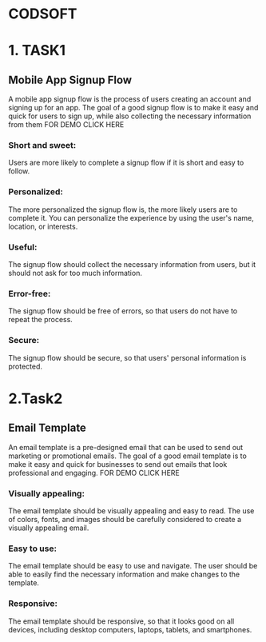 # CODSOFT
# 1. TASK1
## Mobile App Signup Flow
A mobile app signup flow is the process of users creating an account and signing up for an
app. The goal of a good signup flow is to make it easy and quick for users to sign up, while
also collecting the necessary information from them
FOR DEMO CLICK HERE
### Short and sweet: 
Users are more likely to complete a signup flow if it is short and easy to
follow.
### Personalized: 
The more personalized the signup flow is, the more likely users are to
complete it. You can personalize the experience by using the user's name, location, or
interests.
### Useful: 
The signup flow should collect the necessary information from users, but it should
not ask for too much information.
### Error-free: 
The signup flow should be free of errors, so that users do not have to repeat the
process.
### Secure: 
The signup flow should be secure, so that users' personal information is protected.

# 2.Task2
## Email Template
An email template is a pre-designed email that can be used to send out
marketing or promotional emails. The goal of a good email template is to make it
easy and quick for businesses to send out emails that look professional and
engaging.
FOR DEMO CLICK HERE
### Visually appealing: 
The email template should be visually appealing and easy to read. The
use of colors, fonts, and images should be carefully considered to create a visually
appealing email.
### Easy to use: 
The email template should be easy to use and navigate. The user should be able
to easily find the necessary information and make changes to the template.
### Responsive: 
The email template should be responsive, so that it looks good on all devices,
including desktop computers, laptops, tablets, and smartphones.
